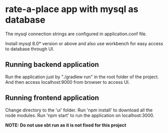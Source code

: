 # rate-a-place app with mysql as database


The mysql connection strings are configured in application.conf file. 

Install mysql 8.0* version or above and also use workbench for easy access to database through UI.

## Running backend application 
Run the application just by "./gradlew run" in the root folder of the project. And then access localhost:9000 from browser to access UI. 

## Running frontend application
Change directory to the 'ui' folder.
Run 'npm install' to download all the node modules.
Run 'npm start' to run the application on localhost:3000.

**NOTE: Do not use sbt run as it is not fixed for this project**
